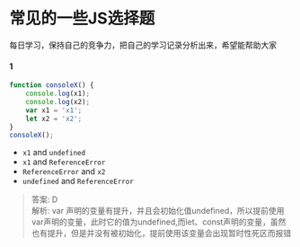 # 常见的一些JS选择题

每日学习，保持自己的竞争力，把自己的学习记录分析出来，希望能帮助大家

#### 1
```javascript
function consoleX() {
    console.log(x1);
    console.log(x2);
    var x1 = 'x1';
    let x2 = 'x2';
}
consoleX();
```
+ `x1` and `undefined`
+ `x1` and `ReferenceError`
+ `ReferenceError` and `x2`
+ `undefined` and `ReferenceError`

> 答案: D<br>
> 解析: var 声明的变量有提升，并且会初始化值undefined，所以提前使用var声明的变量，此时它的值为undefined,而let、const声明的变量，虽然也有提升，但是并没有被初始化，提前使用该变量会出现暂时性死区而报错